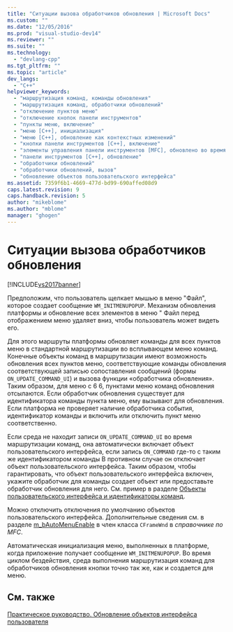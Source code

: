```yaml
---
title: "Ситуации вызова обработчиков обновления | Microsoft Docs"
ms.custom: ""
ms.date: "12/05/2016"
ms.prod: "visual-studio-dev14"
ms.reviewer: ""
ms.suite: ""
ms.technology: 
  - "devlang-cpp"
ms.tgt_pltfrm: ""
ms.topic: "article"
dev_langs: 
  - "C++"
helpviewer_keywords: 
  - "маршрутизация команд, команды обновления"
  - "маршрутизация команд, обработчики обновлений"
  - "отключение пунктов меню"
  - "отключение кнопок панели инструментов"
  - "пункты меню, включение"
  - "меню [C++], инициализация"
  - "меню [C++], обновление как контекстных изменений"
  - "кнопки панели инструментов [C++], включение"
  - "элементы управления панели инструментов [MFC], обновлено во время метода OnIdle"
  - "панели инструментов [C++], обновление"
  - "обработчики обновлений"
  - "обработчики обновлений, вызов"
  - "обновление объектов пользовательского интерфейса"
ms.assetid: 7359f6b1-4669-477d-bd99-690affed08d9
caps.latest.revision: 9
caps.handback.revision: 5
author: "mikeblome"
ms.author: "mblome"
manager: "ghogen"
---
```

# Ситуации вызова обработчиков обновления
[!INCLUDE[vs2017banner](../assembler/inline/includes/vs2017banner.md)]

Предположим, что пользователь щелкает мышью в меню "Файл", которое создает сообщение `WM_INITMENUPOPUP`.  Механизм обновления платформы и обновление всех элементов в меню " Файл перед отображением меню удаляет вниз, чтобы пользователь может видеть его.  
  
 Для этого маршруты платформы обновляет команды для всех пунктов меню в стандартной маршрутизации во всплывающем меню команд.  Конечные объекты команд в маршрутизации имеют возможность обновления всех пунктов меню, соответствующие команды обновления соответствующей записью сопоставления сообщений \(формы `ON_UPDATE_COMMAND_UI`\) и вызова функции «обработчика обновления».  Таким образом, для меню с 6 6, пунктами меню команд обновления отсылаются.  Если обработчик обновления существует для идентификатора команды пункта меню, ему вызывают для обновления.  Если платформа не проверяет наличие обработчика события, идентификатор команды и включить или отключить пункт меню соответственно.  
  
 Если среда не находит записи `ON_UPDATE_COMMAND_UI` во время маршрутизации команд, она автоматически включает объект пользовательского интерфейса, если запись `ON_COMMAND` где\-то с таким же идентификатором команды  В противном случае он отключает объект пользовательского интерфейса.  Таким образом, чтобы гарантировать, что объект пользовательского интерфейса включен, укажите обработчик для команды создает объект или предоставьте обработчик обновления для него.  См. пример в разделе [Объекты пользовательского интерфейса и идентификаторы команд](../mfc/user-interface-objects-and-command-ids.md).  
  
 Можно отключить отключения по умолчанию объектов пользовательского интерфейса.  Дополнительные сведения см. в разделе [m\_bAutoMenuEnable](../Topic/CFrameWnd::m_bAutoMenuEnable.md) в член класса `CFrameWnd` в *справочнике по MFC*.  
  
 Автоматическая инициализация меню, выполненных в платформе, когда приложение получает сообщение `WM_INITMENUPOPUP`.  Во время циклом бездействия, среда выполнения маршрутизация команд для обработчиков обновления кнопки точно так же, как и создается для меню.  
  
## См. также  
 [Практическое руководство. Обновление объектов интерфейса пользователя](../mfc/how-to-update-user-interface-objects.md)